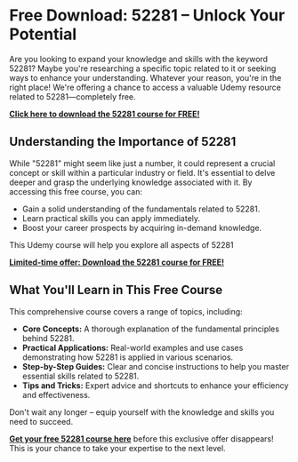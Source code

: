 # Free Download: 52281 – Unlock Your Potential

Are you looking to expand your knowledge and skills with the keyword 52281? Maybe you're researching a specific topic related to it or seeking ways to enhance your understanding. Whatever your reason, you're in the right place! We're offering a chance to access a valuable Udemy resource related to 52281—completely free.

[**Click here to download the 52281 course for FREE!**](https://udemywork.com/52281)

## Understanding the Importance of 52281

While "52281" might seem like just a number, it could represent a crucial concept or skill within a particular industry or field. It's essential to delve deeper and grasp the underlying knowledge associated with it. By accessing this free course, you can:

*   Gain a solid understanding of the fundamentals related to 52281.
*   Learn practical skills you can apply immediately.
*   Boost your career prospects by acquiring in-demand knowledge.

This Udemy course will help you explore all aspects of 52281

[**Limited-time offer: Download the 52281 course for FREE!**](https://udemywork.com/52281)

## What You'll Learn in This Free Course

This comprehensive course covers a range of topics, including:

*   **Core Concepts:** A thorough explanation of the fundamental principles behind 52281.
*   **Practical Applications:** Real-world examples and use cases demonstrating how 52281 is applied in various scenarios.
*   **Step-by-Step Guides:** Clear and concise instructions to help you master essential skills related to 52281.
*   **Tips and Tricks:** Expert advice and shortcuts to enhance your efficiency and effectiveness.

Don't wait any longer – equip yourself with the knowledge and skills you need to succeed.

**[Get your free 52281 course here](https://udemywork.com/52281)** before this exclusive offer disappears! This is your chance to take your expertise to the next level.
